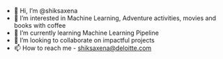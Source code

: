 - 👋 Hi, I’m @shiksaxena
- 👀 I’m interested in Machine Learning, Adventure activities, movies and books with coffee 
- 🌱 I’m currently learning Machine Learning Pipeline 
- 💞️ I’m looking to collaborate on impactful projects 
- 📫 How to reach me -  shiksaxena@deloitte.com 

<!---
shiksaxena/shiksaxena is a ✨ special ✨ repository because its `README.md` (this file) appears on your GitHub profile.
You can click the Preview link to take a look at your changes.
--->
